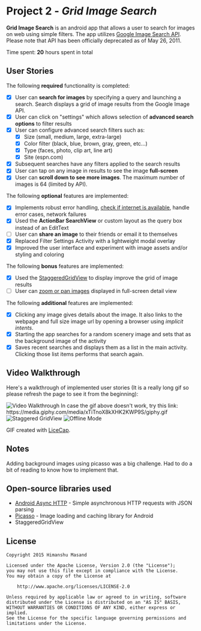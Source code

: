 # Project 2 - *Grid Image Search*

**Grid Image Search** is an android app that allows a user to search for images on web using simple filters. The app utilizes [Google Image Search API](https://developers.google.com/image-search/). Please note that API has been officially deprecated as of May 26, 2011.

Time spent: **20** hours spent in total

## User Stories

The following **required** functionality is completed:

* [x] User can **search for images** by specifying a query and launching a search. Search displays a grid of image results from the Google Image API.
* [x] User can click on "settings" which allows selection of **advanced search options** to filter results
* [x] User can configure advanced search filters such as:
  * [x] Size (small, medium, large, extra-large)
  * [x] Color filter (black, blue, brown, gray, green, etc...)
  * [x] Type (faces, photo, clip art, line art)
  * [x] Site (espn.com)
* [x] Subsequent searches have any filters applied to the search results
* [x] User can tap on any image in results to see the image **full-screen**
* [x] User can **scroll down to see more images**. The maximum number of images is 64 (limited by API).

The following **optional** features are implemented:

* [x] Implements robust error handling, [check if internet is available](http://guides.codepath.com/android/Sending-and-Managing-Network-Requests#checking-for-network-connectivity), handle error cases, network failures
* [x] Used the **ActionBar SearchView** or custom layout as the query box instead of an EditText
* [ ] User can **share an image** to their friends or email it to themselves
* [x] Replaced Filter Settings Activity with a lightweight modal overlay
* [x] Improved the user interface and experiment with image assets and/or styling and coloring

The following **bonus** features are implemented:

* [x] Used the [StaggeredGridView](https://github.com/f-barth/AndroidStaggeredGrid) to display improve the grid of image results
* [ ] User can [zoom or pan images](https://github.com/MikeOrtiz/TouchImageView) displayed in full-screen detail view

The following **additional** features are implemented:

* [x] Clicking any image gives details about the image. It also links to the webpage and full size image url by opening a browser using *implicit intents*.
* [x] Starting the app searches for a random scenery image and sets that as the background image of the activity
* [x] Saves recent searches and displays them as a list in the main activity. Clicking those list items performs that search again. 

## Video Walkthrough 

Here's a walkthrough of implemented user stories (It is a really long gif so please refresh the page to see it from the beginning):

<img src='http://media.giphy.com/media/xTiTnoX8kXHK2KWP9S/giphy.gif' title='Video Walkthrough' width='' alt='Video Walkthrough' />
In case the gif above doesn't work, try this link: https://media.giphy.com/media/xTiTnoX8kXHK2KWP9S/giphy.gif

<img src='http://i.imgur.com/uO1G9RH.png' title='Staggered GridView' width='' alt='Staggered GridView' />
<img src='http://i.imgur.com/LJoJfls.png' title='Offline Mode' width='' alt='Offline Mode' />


GIF created with [LiceCap](http://www.cockos.com/licecap/).

## Notes

Adding background images using picasso was a big challenge. Had to do a bit of reading to know how to implement that.

## Open-source libraries used

- [Android Async HTTP](https://github.com/loopj/android-async-http) - Simple asynchronous HTTP requests with JSON parsing
- [Picasso](http://square.github.io/picasso/) - Image loading and caching library for Android
- StaggeredGridView

## License

    Copyright 2015 Himanshu Masand

    Licensed under the Apache License, Version 2.0 (the "License");
    you may not use this file except in compliance with the License.
    You may obtain a copy of the License at

        http://www.apache.org/licenses/LICENSE-2.0

    Unless required by applicable law or agreed to in writing, software
    distributed under the License is distributed on an "AS IS" BASIS,
    WITHOUT WARRANTIES OR CONDITIONS OF ANY KIND, either express or implied.
    See the License for the specific language governing permissions and
    limitations under the License.